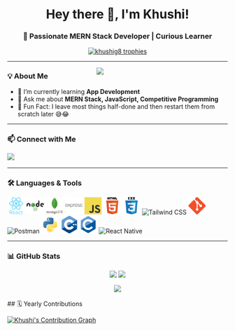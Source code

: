 <h1 align="center">Hey there 👋, I'm Khushi!</h1>
<h3 align="center">🚀 Passionate MERN Stack Developer | Curious Learner</h3>

<p align="center">
  <a href="https://github.com/khushig8">
    <img src="https://github-profile-trophy.vercel.app/?username=khushig8&theme=onedark&margin-w=15&margin-h=15" alt="khushig8 trophies" />
  </a>
</p>

---

<img align="right" src="/img/Coding image.gif" width="300"/>

### 💡 About Me

- 🔭 I’m currently learning **App Development**
- 💬 Ask me about **MERN Stack, JavaScript, Competitive Programming**
- 🎯 Fun Fact: I leave most things half-done and then restart them from scratch later 😅😂

---

### 📫 Connect with Me

<p>
  <a href="https://www.linkedin.com/in/khushigarg123" target="_blank">
    <img src="https://raw.githubusercontent.com/rahuldkjain/github-profile-readme-generator/master/src/images/icons/Social/linked-in-alt.svg" width="30" />
  </a>
</p>

---

### 🛠️ Languages & Tools

<p align="left">
  <!-- Use icons in 2-3 lines for readability -->
  <img src="https://raw.githubusercontent.com/devicons/devicon/master/icons/react/react-original-wordmark.svg" width="40" alt="React" />
  <img src="https://raw.githubusercontent.com/devicons/devicon/master/icons/nodejs/nodejs-original-wordmark.svg" width="40" alt="Node.js" />
  <img src="https://raw.githubusercontent.com/devicons/devicon/master/icons/mongodb/mongodb-original-wordmark.svg" width="40" alt="MongoDB" />
  <img src="https://raw.githubusercontent.com/devicons/devicon/master/icons/express/express-original-wordmark.svg" width="40" alt="Express" />
  <img src="https://raw.githubusercontent.com/devicons/devicon/master/icons/javascript/javascript-original.svg" width="40" alt="JavaScript" />
  <img src="https://raw.githubusercontent.com/devicons/devicon/master/icons/html5/html5-original-wordmark.svg" width="40" alt="HTML" />
  <img src="https://raw.githubusercontent.com/devicons/devicon/master/icons/css3/css3-original-wordmark.svg" width="40" alt="CSS" />
  <img src="https://www.vectorlogo.zone/logos/tailwindcss/tailwindcss-icon.svg" width="40" alt="Tailwind CSS" />
  <img src="https://raw.githubusercontent.com/devicons/devicon/master/icons/git/git-original.svg" width="40" alt="Git" />
  <img src="https://www.vectorlogo.zone/logos/getpostman/getpostman-icon.svg" width="40" alt="Postman" />
  <img src="https://raw.githubusercontent.com/devicons/devicon/master/icons/python/python-original.svg" width="40" alt="Python" />
  <img src="https://raw.githubusercontent.com/devicons/devicon/master/icons/cplusplus/cplusplus-original.svg" width="40" alt="C++" />
  <img src="https://raw.githubusercontent.com/devicons/devicon/master/icons/c/c-original.svg" width="40" alt="C" />
  <img src="https://reactnative.dev/img/header_logo.svg" width="40" alt="React Native" />
</p>

---

### 📊 GitHub Stats

<p align="center">
  <img src="https://github-readme-stats.vercel.app/api?username=khushig8&theme=radical&show_icons=true" width="47%" />
  <img src="https://github-readme-streak-stats.herokuapp.com?user=khushig8&theme=radical" width="47%" />
</p>

<p align="center">
  <img src="https://github-readme-stats.vercel.app/api/top-langs/?username=khushig8&layout=compact&hide=css,typescript&theme=radical" width="50%" />
</p>
## 🗓️ Yearly Contributions

[![Khushi's Contribution Graph](https://github-contribution-graph.vercel.app/?username=khushig8&bg_color=ffffff&color=4c1e00&line=4c1e00&point=403d3d&area=true&hide_border=true)](https://github.com/khushig8)
